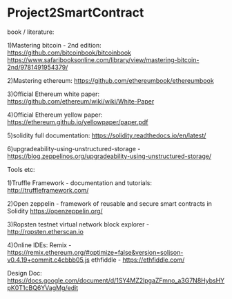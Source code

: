 # Project2SmartContract

book / literature:

1)Mastering bitcoin - 2nd edition:
    https://github.com/bitcoinbook/bitcoinbook
    https://www.safaribooksonline.com/library/view/mastering-bitcoin-2nd/9781491954379/

2)Mastering ethereum:
    https://github.com/ethereumbook/ethereumbook

3)Official Ethereum white paper:
    https://github.com/ethereum/wiki/wiki/White-Paper

4)Official Ethereum yellow paper:
    https://ethereum.github.io/yellowpaper/paper.pdf

5)solidity full documentation:
    https://solidity.readthedocs.io/en/latest/

6)upgradeability-using-unstructured-storage -
    https://blog.zeppelinos.org/upgradeability-using-unstructured-storage/    

Tools etc:

1)Truffle Framework - documentation and tutorials:
    http://truffleframework.com/

2)Open zeppelin - framework of reusable and secure smart contracts in Solidity
    https://openzeppelin.org/

3)Ropsten testnet virtual network block explorer -
    http://ropsten.etherscan.io

4)Online IDEs:
    Remix - https://remix.ethereum.org/#optimize=false&version=soljson-v0.4.19+commit.c4cbbb05.js
    ethfiddle - https://ethfiddle.com/



Design Doc:
https://docs.google.com/document/d/1SY4MZ2lpgaZFmno_a3G7N8HybsHYpK0T1cBQ6YVagMg/edit
